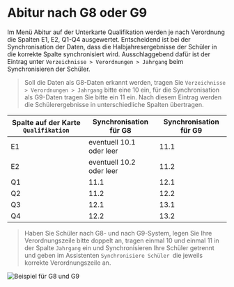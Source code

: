 # Abitur nach G8 oder G9

Im Menü Abitur auf der Unterkarte Qualifikation werden je nach Verordnung die Spalten E1, E2, Q1-Q4 ausgewertet. 
Entscheidend ist bei der Synchronisation der Daten, dass die Halbjahresergebnisse der Schüler in die korrekte Spalte synchronisiert wird. Ausschlaggebend dafür ist der Eintrag unter ```Verzeichnisse > Verordnungen > Jahrgang```  beim Synchronisieren der Schüler. 

>Soll die Daten als G8-Daten erkannt werden, tragen Sie ```Verzeichnisse > Verordnungen > Jahrgang``` bitte eine 10 ein, für die Synchronisation als G9-Daten tragen Sie bitte ein 11 ein. Nach diesem Eintrag werden die Schülerergebnisse in unterschiedliche Spalten übertragen.

|Spalte auf der Karte ```Qualifikation``` |Synchronisation für G8|Synchronisation für G9|
|--|--|--|
|E1|eventuell 10.1 oder leer|11.1|
|E2|eventuell 10.2 oder leer|11.2|
|Q1|11.1|12.1|
|Q2|11.2|12.2|
|Q3|12.1|13.1|
|Q4|12.2|13.2|


>Haben Sie Schüler nach G8- und nach G9-System, legen Sie Ihre Verordnungszeile bitte doppelt an, tragen einmal 10 und einmal 11 in der Spalte ```Jahrgang``` ein und Synchronisieren Ihre Schüler getrennt und geben im Assistenten ```Synchronisiere Schüler ```die jeweils korrekte Verordnungszeile an.


![Beispiel für G8 und G9](/assets/images/g8_verordnung.jpg)

